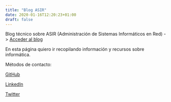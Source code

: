 ```yaml
---
title: "Blog ASIR"
date: 2020-01-16T12:20:23+01:00
draft: false
---
```


Blog técnico sobre ASIR (Administración de Sistemas Informáticos en Red) -> [Acceder al blog](https://ernestovazquez.es/hugo/)

En esta página quiero ir recopilando información y recursos sobre informática.

Métodos de contacto:

[GitHub](https://github.com/ernestovazquez)

[LinkedIn](https://www.linkedin.com/in/ernestovazquezgarcia)

[Twitter](https://twitter.com/ernestovazgar)
